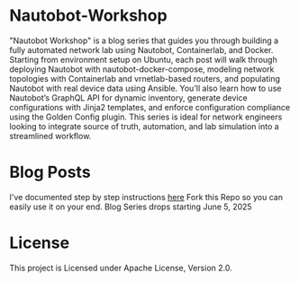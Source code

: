 # Nautobot-Workshop
"Nautobot Workshop" is a blog series that guides you through building a fully automated network lab using Nautobot, Containerlab, and Docker. Starting from environment setup on Ubuntu, each post will walk through deploying Nautobot with nautobot-docker-compose, modeling network topologies with Containerlab and vrnetlab-based routers, and populating Nautobot with real device data using Ansible. You'll also learn how to use Nautobot’s GraphQL API for dynamic inventory, generate device configurations with Jinja2 templates, and enforce configuration compliance using the Golden Config plugin. This series is ideal for network engineers looking to integrate source of truth, automation, and lab simulation into a streamlined workflow.

# Blog Posts
I've documented step by step instructions [here](https://blog.byrnbaker.me/posts/Nautobot-Workshop/)
Fork this Repo so you can easily use it on your end.
Blog Series drops starting June 5, 2025

# License
This project is Licensed under Apache License, Version 2.0.
